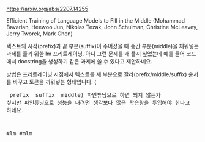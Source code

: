 https://arxiv.org/abs/2207.14255

Efficient Training of Language Models to Fill in the Middle (Mohammad Bavarian, Heewoo Jun, Nikolas Tezak, John Schulman, Christine McLeavey, Jerry Tworek, Mark Chen)

텍스트의 시작(prefix)과 끝 부분(suffix)이 주어졌을 때 중간 부분(middle)을 채워넣는 과제를 풀기 위한 lm 프리트레이닝. 아니 그런 문제를 왜 풀지 싶었는데 예를 들어 코드에서 docstring을 생성하기 같은 과제에 쓸 수 있다고 제안하네요.

방법은 프리트레이닝 시점에서 텍스트를 세 부분으로 잘라(prefix/middle/suffix) 순서를 바꾸고 토큰을 끼워넣는 형태입니다. (<pre> prefix <suf> suffix <mid> middle) 파인튜닝으로 하면 되지 않는가 싶지만 파인튜닝으로 성능을 내려면 생각보다 많은 학습량을 투입해야 한다고 하네요.

#lm #mlm 